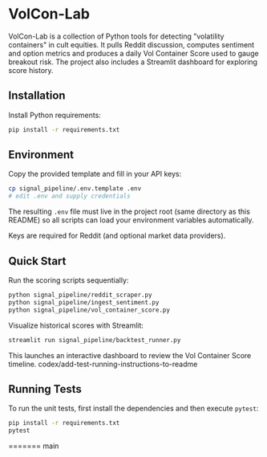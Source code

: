 # VolCon-Lab

VolCon-Lab is a collection of Python tools for detecting "volatility containers" in cult equities. It pulls Reddit discussion, computes sentiment and option metrics and produces a daily Vol Container Score used to gauge breakout risk. The project also includes a Streamlit dashboard for exploring score history.

## Installation

Install Python requirements:

```bash
pip install -r requirements.txt
```

## Environment

Copy the provided template and fill in your API keys:

```bash
cp signal_pipeline/.env.template .env
# edit .env and supply credentials
```

The resulting `.env` file must live in the project root (same directory as this
README) so all scripts can load your environment variables automatically.

Keys are required for Reddit (and optional market data providers).

## Quick Start

Run the scoring scripts sequentially:

```bash
python signal_pipeline/reddit_scraper.py
python signal_pipeline/ingest_sentiment.py
python signal_pipeline/vol_container_score.py
```

Visualize historical scores with Streamlit:

```bash
streamlit run signal_pipeline/backtest_runner.py
```

This launches an interactive dashboard to review the Vol Container Score timeline.
codex/add-test-running-instructions-to-readme

## Running Tests

To run the unit tests, first install the dependencies and then execute `pytest`:

```bash
pip install -r requirements.txt
pytest
```

=======
main



